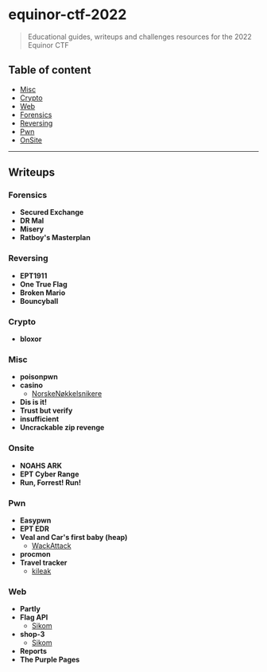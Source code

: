 
# equinor-ctf-2022
> Educational guides, writeups and challenges resources for the 2022 Equinor CTF


## Table of content
- [Misc](#misc)
- [Crypto](#crypto)
- [Web](#web)
- [Forensics](#forensics)
- [Reversing](#reversing)
- [Pwn](#pwn)
- [OnSite](#onsite)

---

## Writeups

### Forensics
 - **Secured Exchange**
 - **DR Mal**
 - **Misery**
 - **Ratboy's Masterplan**
### Reversing
 - **EPT1911**
 - **One True Flag**
 - **Broken Mario**
 - **Bouncyball**
### Crypto
 - **bloxor**
### Misc
 - **poisonpwn**
 - **casino**
	 - [NorskeNøkkelsnikere](/writeups/Misc/casino/NorskeNøkkelsnikere)  
 - **Dis is it!**
 - **Trust but verify**
 - **insufficient**
 - **Uncrackable zip revenge**
### Onsite
 - **NOAHS ARK**
 - **EPT Cyber Range**
 - **Run, Forrest! Run!**
### Pwn
 - **Easypwn**
 - **EPT EDR**
 - **Veal and Car's first baby (heap)**
	 - [WackAttack](/writeups/Pwn/Veal%20and%20Car's%20first%20baby%20(heap)/WackAttack)  
 - **procmon**
 - **Travel tracker**
	 - [kileak](/writeups/Pwn/Travel%20tracker/kileak)  
### Web
 - **Partly**
 - **Flag API**
	 - [Sikom](/writeups/Web/Flag%20API/Sikom)  
 - **shop-3**
	 - [Sikom](/writeups/Web/shop-3/Sikom)  
 - **Reports**
 - **The Purple Pages**
